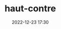 ---
alias: magas tenor
#zenetöri #fogalom
title: haut-contre
feed: show
date: 2022-12-23 17:30
permalink: /haut-contre
---